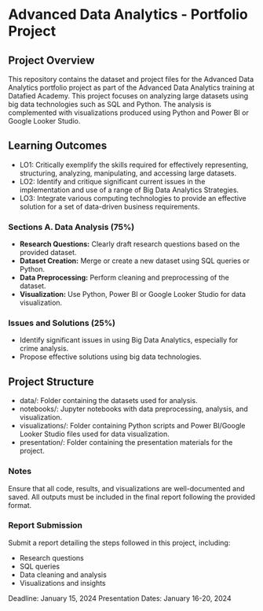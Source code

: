 # Advanced Data Analytics - Portfolio Project
## Project Overview
This repository contains the dataset and project files for the Advanced Data Analytics portfolio project as part of the Advanced Data Analytics training at Datafied Academy. This project focuses on analyzing large datasets using big data technologies such as SQL and Python. The analysis is complemented with visualizations produced using Python and Power BI or Google Looker Studio.

## Learning Outcomes
- LO1: Critically exemplify the skills required for effectively representing, structuring, analyzing, manipulating, and accessing large datasets.
- LO2: Identify and critique significant current issues in the implementation and use of a range of Big Data Analytics Strategies.
- LO3: Integrate various computing technologies to provide an effective solution for a set of data-driven business requirements.

### Sections A. Data Analysis (75%)
- **Research Questions:** Clearly draft research questions based on the provided dataset.
- **Dataset Creation:** Merge or create a new dataset using SQL queries or Python.
- **Data Preprocessing:** Perform cleaning and preprocessing of the dataset.
- **Visualization:** Use Python, Power BI or Google Looker Studio for data visualization.

### Issues and Solutions (25%)
- Identify significant issues in using Big Data Analytics, especially for crime analysis.
- Propose effective solutions using big data technologies.

## Project Structure
- data/: Folder containing the datasets used for analysis.
- notebooks/: Jupyter notebooks with data preprocessing, analysis, and visualization.
- visualizations/: Folder containing Python scripts and Power BI/Google Looker Studio files used for data visualization.
- presentation/: Folder containing the presentation materials for the project.

### Notes
Ensure that all code, results, and visualizations are well-documented and saved.
All outputs must be included in the final report following the provided format.

### Report Submission
Submit a report detailing the steps followed in this project, including:
- Research questions
- SQL queries
- Data cleaning and analysis
- Visualizations and insights

Deadline: January 15, 2024
Presentation Dates: January 16-20, 2024
